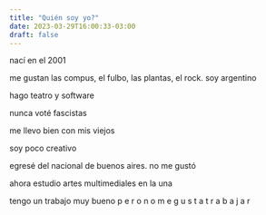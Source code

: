 ```yaml
---
title: "Quién soy yo?"
date: 2023-03-29T16:00:33-03:00
draft: false 
---
```



nací en el 2001

me gustan las compus, el fulbo, las plantas, el rock. soy argentino

hago teatro y software

nunca voté fascistas

me llevo bien con mis viejos

soy poco creativo

egresé del nacional de buenos aires. no me gustó

ahora estudio artes multimediales en la una

tengo un trabajo muy bueno p e r o n o m e g u s t a t r a b a j a r 
